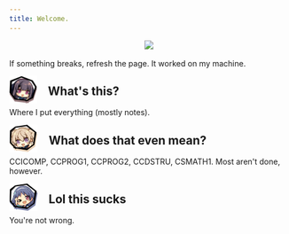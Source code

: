 ```yaml
---
title: Welcome.
---
```


<center>
<img src="src/Misaki.gif" />
</center>

If something breaks, refresh the page. It worked on my machine.

<img src="src/misaki.png" style="float: left; height: 50px ; display: inline-block; margin-right: 20px; line-height: 100px" />

## What's this?

Where I put everything (mostly notes). 

<img src="src/mashiro.png" style="float: left; height: 50px ; display: inline-block; margin-right: 20px; line-height: 100px" />

## What does that even mean?

CCICOMP, CCPROG1, CCPROG2, CCDSTRU, CSMATH1. Most aren't done, however.

<img src="src/madoka.png" style="float: left; height: 50px ; display: inline-block; margin-right: 20px; line-height: 100px" />

## Lol this sucks

You're not wrong.